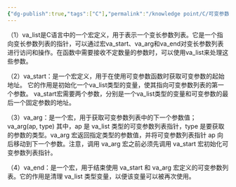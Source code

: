 ```yaml
---
{"dg-publish":true,"tags":["C"],"permalink":"/knowledge point/C/可变参数/","dgPassFrontmatter":true}
---
```


（1）va_list是C语言中的一个宏定义，用于表示一个变长参数列表。它是一个指向变长参数列表的指针，可以通过宏va_start、va_arg和va_end对变长参数列表进行访问和操作。在函数中需要接收不定数量的参数时，可以使用va_list来处理这些参数。

（2）va_start：是一个宏定义，用于在使用可变参数函数时获取可变参数的起始地址。
它的作用是初始化一个va_list类型的变量，使其指向可变参数列表的第一个参数。
va_start宏需要两个参数，分别是一个va_list类型的变量和可变参数的最后一个固定参数的地址。

（3）va_arg：是一个宏，用于获取可变参数列表中的下一个参数值；   
va_arg(ap, type)
其中，ap 是 va_list 类型的可变参数列表指针，type 是要获取的参数的类型。va_arg 宏返回指定类型的参数值，并将可变参数列表指针 ap 向后移动到下一个参数。注意，调用 va_arg 宏之前必须先调用 va_start 宏初始化可变参数列表指针。 

（4）va_end：是一个宏，用于结束使用 va_start 和 va_arg 宏定义的可变参数列表。它的作用是清理 va_list 类型变量，以便该变量可以被再次使用。
